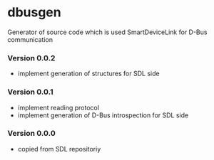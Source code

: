 # dbusgen
Generator of source code which is used SmartDeviceLink for D-Bus communication

### Version 0.0.2
* implement generation of structures for SDL side

### Version 0.0.1
* implement reading protocol
* implement generation of D-Bus introspection for SDL side

### Version 0.0.0
* copied from SDL repositoriy
